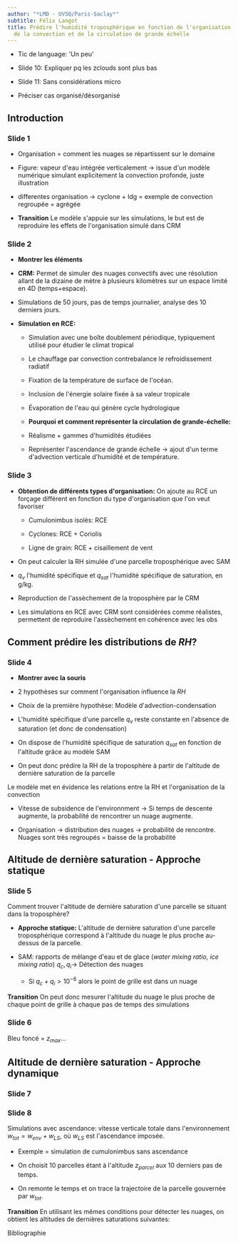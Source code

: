 ```yaml
---
author: "*LMD - UVSQ/Paris-Saclay*"
subtitle: Félix Langot
title: Prédire l'humidité troposphérique en fonction de l'organisation
  de la convection et de la circulation de grande échelle
---
```


- Tic de language: 'Un peu'

- Slide 10: Expliquer pq les zclouds sont plus bas

- Slide 11: Sans considérations micro

- Préciser cas organisé/désorganisé

## Introduction

### Slide 1

- Organisation = comment les nuages se répartissent sur le domaine

- Figure: vapeur d'eau intégrée verticalement $\rightarrow$ issue d'un modèle numérique simulant explicitement la convection profonde, juste illustration

- differentes organisation -> cyclone + ldg = exemple de convection regroupée = agrégée

- **Transition** Le modèle s'appuie sur les simulations, le but est de reproduire les effets de l'organisation simulé dans CRM

### Slide 2

- **Montrer les éléments**
  
- **CRM:** Permet de simuler des nuages convectifs avec une résolution allant de la dizaine de mètre à plusieurs kilomètres sur un espace limité en 4D (temps+espace).
  
- Simulations de 50 jours, pas de temps journalier, analyse des 10 derniers jours.

- **Simulation en RCE:**

  - Simulation avec une boîte doublement périodique, typiquement utilisé pour étudier le climat tropical
  
  - Le chauffage par convection contrebalance le refroidissement radiatif

  - Fixation de la température de surface de l'océan.

  - Inclusion de l'énergie solaire fixée à sa valeur tropicale
  
  - Évaporation de l'eau qui génère cycle hydrologique

  - **Pourquoi et comment représenter la circulation de grande-échelle:**

  - Réalisme + gammes d'humidités étudiées

  - Représenter l'ascendance de grande échelle $\rightarrow$ ajout d'un terme d'advection verticale d'humidité et de température.

### Slide 3

- **Obtention de différents types d'organisation:** On ajoute au RCE un forçage différent en fonction du type d'organisation que l'on veut favoriser

  - Cumulonimbus isolés: RCE

  - Cyclones: RCE + Coriolis

  - Ligne de grain: RCE + cisaillement de vent

- On peut calculer la RH simulée d'une parcelle troposphérique avec SAM

- $q_{v}$ l'humidité spécifique et $q_{sat}$ l'humidité spécifique de saturation, en g/kg.

- Reproduction de l'assèchement de la troposphère par le CRM

- Les simulations en RCE avec CRM sont considérées comme réalistes, permettent de reproduire l'assèchement en cohérence avec les obs

## Comment prédire les distributions de *RH*?

### Slide 4

- **Montrer avec la souris**

- 2 hypothèses sur comment l'organisation influence la $RH$

- Choix de la première hypothèse: Modèle d'advection-condensation

- L'humidité spécifique d'une parcelle $q_{v}$ reste
constante en l'absence de saturation (et donc de condensation)

- On dispose de l'humidité spécifique de saturation
$q_{sat}$ en fonction de l'altitude grâce au modèle SAM

- On peut donc prédire la RH de la troposphère à partir de
l'altitude de dernière saturation de la parcelle

Le modèle met en évidence les relations entre la RH et l'organisation de la convection

- Vitesse de subsidence de l'environnment $\rightarrow$ Si temps
de descente augmente, la probabilité de rencontrer un nuage augmente.

- Organisation $\rightarrow$ distribution des nuages
$\rightarrow$ probabilité de rencontre. Nuages sont très regroupés =
baisse de la probabilité

## Altitude de dernière saturation - Approche statique

### Slide 5

Comment trouver l'altitude de dernière saturation d'une parcelle se
situant dans la troposphère?

- **Approche statique:** L'altitude de dernière saturation d'une parcelle troposphérique correspond à l'altitude du nuage le plus proche au-dessus de la parcelle.

- SAM: rapports de mélange d'eau et de glace (*water mixing ratio, ice mixing ratio*) $q_{c},q_{i} \rightarrow$ Détection des nuages

  - Si $q_{c} + q_{i} > 10^{- 6}$ alors le point de grille est dans un nuage

**Transition** On peut donc mesurer l'altitude du nuage le plus proche de chaque point de grille à chaque pas de temps des simulations

### Slide 6

Bleu foncé = $z_{max}$...

## Altitude de dernière saturation - Approche dynamique

### Slide 7

### Slide 8

Simulations avec ascendance: vitesse verticale totale dans
l'environnement $w_{tot} = w_{env} + w_{LS}$, où $w_{LS}$ est
l'ascendance imposée.

- Exemple =  simulation de cumulonimbus sans ascendance

- On choisit 10 parcelles étant à l'altitude $z_{parcel}$ aux 10 derniers pas de temps.

- On remonte le temps et on trace la trajectoire de la parcelle gouvernée par $w_{tot}$.

**Transition** En utilisant les mêmes conditions pour détecter les nuages, on obtient les altitudes de dernières saturations suivantes:

Bibliographie
